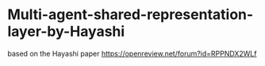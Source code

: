 # Multi-agent-shared-representation-layer-by-Hayashi
based on the Hayashi paper https://openreview.net/forum?id=RPPNDX2WLf

